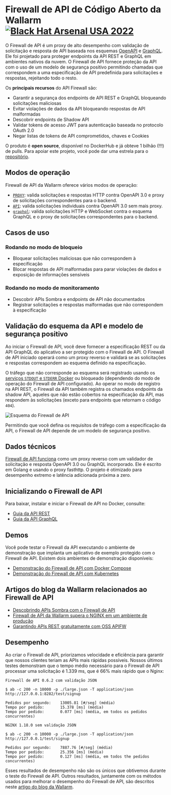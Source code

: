 # Firewall de API de Código Aberto da Wallarm [![Black Hat Arsenal USA 2022](https://github.com/wallarm/api-firewall/blob/main/images/BHA2022.svg?raw=true)](https://www.blackhat.com/us-22/arsenal/schedule/index.html#open-source-api-firewall-new-features--functionalities-28038)

O Firewall de API é um proxy de alto desempenho com validação de solicitação e resposta de API baseada nos esquemas [OpenAPI](https://wallarm.github.io/api-firewall/installation-guides/docker-container/) e [GraphQL](https://wallarm.github.io/api-firewall/installation-guides/graphql/docker-container/). Ele foi projetado para proteger endpoints da API REST e GraphQL em ambientes nativos da nuvem. O Firewall de API fornece proteção da API com o uso de um modelo de segurança positivo permitindo chamadas que correspondem a uma especificação de API predefinida para solicitações e respostas, rejeitando todo o resto.

Os **principais recursos** do API Firewall são:

* Garantir a segurança dos endpoints de API REST e GraphQL bloqueando solicitações maliciosas
* Evitar violações de dados da API bloqueando respostas de API malformadas
* Descobrir endpoints de Shadow API
* Validar tokens de acesso JWT para autenticação baseada no protocolo OAuth 2.0
* Negar listas de tokens de API comprometidos, chaves e Cookies

O produto é **open source**, disponível no DockerHub e já obteve 1 bilhão (!!!) de pulls. Para apoiar este projeto, você pode dar uma estrela para o [repositório](https://hub.docker.com/r/wallarm/api-firewall).

## Modos de operação

Firewall de API da Wallarm oferece vários modos de operação:

* [`PROXY`](https://wallarm.github.io/api-firewall/installation-guides/docker-container/): valida solicitações e respostas HTTP contra OpenAPI 3.0 e proxy de solicitações correspondentes para o backend.
* [`API`](https://wallarm.github.io/api-firewall/installation-guides/api-mode/): valida solicitações individuais contra OpenAPI 3.0 sem mais proxy.
* [`graphql`](https://wallarm.github.io/api-firewall/installation-guides/graphql/docker-container/): valida solicitações HTTP e WebSocket contra o esquema GraphQL e o proxy de solicitações correspondentes para o backend.

## Casos de uso

### Rodando no modo de bloqueio

* Bloquear solicitações maliciosas que não correspondem à especificação
* Blocar respostas de API malformadas para parar violações de dados e exposição de informações sensíveis

### Rodando no modo de monitoramento

* Descobrir APIs Sombra e endpoints de API não documentados
* Registrar solicitações e respostas malformadas que não correspondem à especificação

## Validação do esquema da API e modelo de segurança positivo

Ao iniciar o Firewall de API, você deve fornecer a especificação REST ou da API GraphQL do aplicativo a ser protegido com o Firewall de API. O Firewall de API iniciado operará como um proxy reverso e validará se as solicitações e respostas correspondem ao esquema definido na especificação.

O tráfego que não corresponde ao esquema será registrado usando os [serviços `STDOUT` e `STDERR` Docker](https://docs.docker.com/config/containers/logging/) ou bloqueado (dependendo do modo de operação do Firewall de API configurado). Ao operar no modo de registro na API REST, o Firewall da API também registra os chamados endpoints da shadow API, aqueles que não estão cobertos na especificação da API, mas respondem às solicitações (exceto para endpoints que retornam o código `404`).

![Esquema do Firewall de API](https://github.com/wallarm/api-firewall/blob/main/images/Firewall%20opensource%20-%20vertical.gif?raw=true)

Permitindo que você defina os requisitos de tráfego com a especificação da API, o Firewall de API depende de um modelo de segurança positivo.

## Dados técnicos

[Firewall de API funciona](https://www.wallarm.com/what/the-concept-of-a-firewall) como um proxy reverso com um validador de solicitação e resposta OpenAPI 3.0 ou GraphQL incorporado. Ele é escrito em Golang e usando o proxy fasthttp. O projeto é otimizado para desempenho extremo e latência adicionada próxima a zero.

## Inicializando o Firewall de API

Para baixar, instalar e iniciar o Firewall de API no Docker, consulte:

* [Guia da API REST](https://wallarm.github.io/api-firewall/installation-guides/docker-container/)
* [Guia da API GraphQL](https://wallarm.github.io/api-firewall/installation-guides/graphql/docker-container/)

## Demos

Você pode testar o Firewall da API executando o ambiente de demonstração que implanta um aplicativo de exemplo protegido com o Firewall de API. Existem dois ambientes de demonstração disponíveis:

* [Demonstração do Firewall de API com Docker Compose](https://github.com/wallarm/api-firewall/tree/main/demo/docker-compose)
* [Demonstração do Firewall de API com Kubernetes](https://github.com/wallarm/api-firewall/tree/main/demo/kubernetes)

## Artigos do blog da Wallarm relacionados ao Firewall de API

* [Descobrindo APIs Sombra com o Firewall de API](https://lab.wallarm.com/discovering-shadow-apis-with-a-api-firewall/)
* [Firewall de API da Wallarm supera o NGINX em um ambiente de produção](https://lab.wallarm.com/wallarm-api-firewall-outperforms-nginx-in-a-production-environment/)
* [Garantindo APIs REST gratuitamente com OSS APIFW](https://lab.wallarm.com/securing-rest-with-free-api-firewall-how-to-guide/)

## Desempenho

Ao criar o Firewall de API, priorizamos velocidade e eficiência para garantir que nossos clientes teriam as APIs mais rápidas possíveis. Nossos últimos testes demonstram que o tempo médio necessário para o Firewall de API processar uma solicitação é 1.339 ms, que é 66% mais rápido que o Nginx:

```
Firewall de API 0.6.2 com validação JSON

$ ab -c 200 -n 10000 -p ./large.json -T application/json http://127.0.0.1:8282/test/signup

Pedidos por segundo:    13005.81 [#/seg] (média)
Tempo por pedido:       15.378 [ms] (média)
Tempo por pedido:       0.077 [ms] (média, em todos os pedidos concurrentes)

NGINX 1.18.0 sem validação JSON

$ ab -c 200 -n 10000 -p ./large.json -T application/json http://127.0.0.1/test/signup

Pedidos por segundo:    7887.76 [#/seg] (média)
Tempo por pedido:       25.356 [ms] (média)
Tempo por pedido:       0.127 [ms] (média, em todos the pedidos concurrentes)
```

Esses resultados de desempenho não são os únicos que obtivemos durante o teste do Firewall de API. Outros resultados, juntamente com os métodos usados para melhorar o desempenho do Firewall de API, são descritos neste [artigo do blog da Wallarm](https://lab.wallarm.com/wallarm-api-firewall-outperforms-nginx-in-a-production-environment/).
